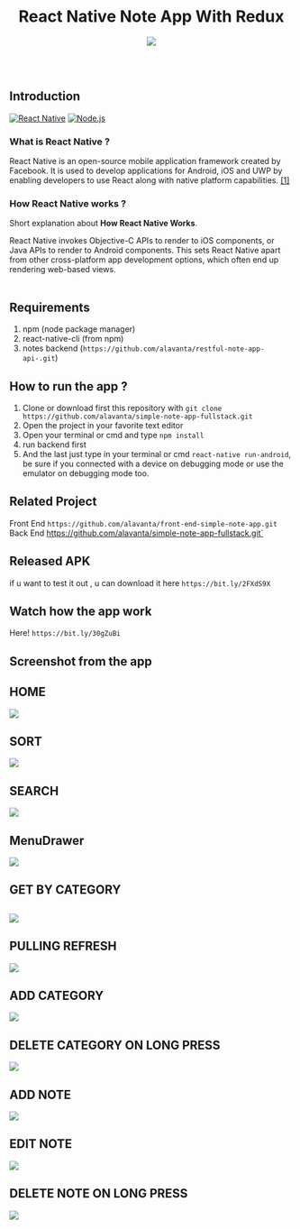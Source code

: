<h1 align='center'>React Native Note App With Redux</h1>

<p align='center'>
  <a href='https://facebook.github.io/react-native/'>
  <img src='https://kreitech.io/blog/wp-content/uploads/2018/10/1_-NOQtyJAGQ1RNC3iVt_thA.png' />
  </a>
</p>

<br>
<br>

## Introduction
[![React Native](https://img.shields.io/badge/React%20Native-0.60-blue.svg?style=rounded-square)](https://facebook.github.io/react-native/)
[![Node.js](https://img.shields.io/badge/Node.js-v.10.16-green.svg?style=rounded-square)](https://nodejs.org/)

### What is React Native ?
React Native is an open-source mobile application framework created by Facebook. It is used to develop applications for Android, iOS and UWP by enabling developers to use React along with native platform capabilities. [[1]](https://en.wikipedia.org/wiki/React_Native)

### How React Native works ?
Short explanation about **How React Native Works**.

React Native invokes Objective-C APIs to render to iOS components, or Java APIs to render to Android components. This sets React Native apart from other cross-platform app development options, which often end up rendering web-based views.
<br>
<br>
## Requirements
1. npm (node package manager)
2. react-native-cli (from npm)
3. notes backend (`https://github.com/alavanta/restful-note-app-api-.git`)

## How to run the app ?
1. Clone or download first this repository with `git clone https://github.com/alavanta/simple-note-app-fullstack.git`
2. Open the project in your favorite text editor
3. Open your terminal or cmd and type `npm install`
4. run backend first
5. And the last just type in your terminal or cmd `react-native run-android`, be sure if you connected with a device on debugging mode or use the emulator on debugging mode too.

## Related Project
Front End `https://github.com/alavanta/front-end-simple-note-app.git`
Back End https://github.com/alavanta/simple-note-app-fullstack.git`

## Released APK
if u want to test it out , u can download it here `https://bit.ly/2FXdS9X`

## Watch how the app work
Here! `https://bit.ly/30gZuBi`
 
## Screenshot from the app
<p align='center'>
  <span>
   <h2>HOME</h2>
  <img src="http://imgur.com/qywU99ml.png" />
<h2>SORT</h2>
  <img src="http://imgur.com/yp6NP5jl.png" />
<h2>SEARCH</h2>
  <img src="http://imgur.com/obGpPqCl.png" />
<h2>MenuDrawer</h2>
  <img src="http://imgur.com/GicFE1al.png" />
<h2>GET BY CATEGORY<h2>
  <img src="http://imgur.com/zPRAuWwl.png" />
<h2>PULLING REFRESH</h2>
  <img src="http://imgur.com/avtxzl0l.png" />
<h2>ADD CATEGORY</h2>
  <img src="http://imgur.com/kjaOiVPl.png" />
<h2>DELETE CATEGORY ON LONG PRESS</h2>
  <img src="http://imgur.com/USuoUdcl.png" />
<h2>ADD NOTE</h2>
  <img src="http://imgur.com/7QK57ZDl.png" />
<h2>EDIT NOTE</h2>
  <img src="http://imgur.com/9FDoSiul.png" />
<h2>DELETE NOTE ON LONG PRESS</h2>
  <img src="http://imgur.com/04Skleul.png" />


  </span>
</p>


